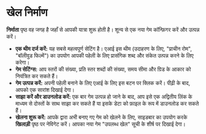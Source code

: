 # खेल निर्माण

**निर्माता** पृष्ठ वह जगह है जहाँ से आपकी यात्रा शुरू होती है। शून्य से एक नया गेम कॉन्फ़िगर करें और उत्पन्न करें।

- **एक थीम दर्ज करें:** यह सबसे महत्वपूर्ण सेटिंग है। एआई इस थीम (उदाहरण के लिए, "प्राचीन रोम", "बॉलीवुड फिल्में") का उपयोग आपकी पहेली के लिए प्रासंगिक शब्द और संकेत उत्पन्न करने के लिए करेगा।
- **गेम सेटिंग्स:** आप स्तरों की संख्या, प्रति स्तर शब्दों की संख्या, समय सीमा और ग्रिड के आकार को नियंत्रित कर सकते हैं।
- **गेम उत्पन्न करें:** अपनी पहेली बनाने के लिए एआई के लिए इस बटन पर क्लिक करें। पीढ़ी के बाद, आपको एक सारांश दिखाई देगा।
- **साझा करें और डाउनलोड करें:** एक बार गेम उत्पन्न हो जाने के बाद, आप इसे एक अद्वितीय लिंक के माध्यम से दोस्तों के साथ साझा कर सकते हैं या इसके डेटा को फ़ाइल के रूप में डाउनलोड कर सकते हैं।
- **खेलना शुरू करें:** आपके द्वारा अभी बनाए गए गेम को खेलने के लिए, साइडबार का उपयोग करके **खिलाड़ी** पृष्ठ पर नेविगेट करें। आपका नया गेम "उपलब्ध खेल" सूची के शीर्ष पर दिखाई देगा।